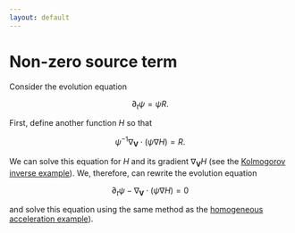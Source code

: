 ```yaml
---
layout: default
---
```


# Non-zero source term

Consider the evolution equation

$$
\begin{equation}
  \partial_t \psi = \psi R.
\end{equation}
$$

First, define another function $H$ so that

$$
\begin{equation}
  \psi^{-1} \nabla_{\boldsymbol{V}} \cdot (\psi \nabla H) = R.
\end{equation}
$$

We can solve this equation for $H$ and its gradient $\nabla_{\boldsymbol{V}} H$ (see the [Kolmogorov inverse example](../../NumericalSolvers/Kolmogorov-inverse/description.md)). We, therefore, can rewrite the evolution equation

$$
\begin{equation}
  \partial_t \psi - \nabla_{\boldsymbol{V}} \cdot (\psi \nabla H) = 0
\end{equation}
$$

and solve this equation using the same method as the [homogeneous acceleration example](../KineticEquations/vary-external-acceleration/description.md)).
